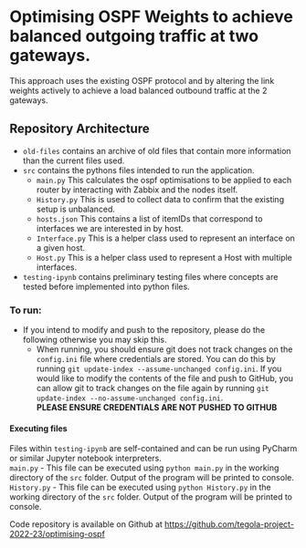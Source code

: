 # Optimising OSPF Weights to achieve balanced outgoing traffic at two gateways. 

This approach uses the existing OSPF protocol and by altering the link weights actively to achieve a load balanced outbound traffic at the 2 gateways. 

## Repository Architecture
- `old-files` contains an archive of old files that contain more information than the current files used. 
- `src` contains the pythons files intended to run the application. 
  - `main.py` This calculates the ospf optimisations to be applied to each router by interacting with Zabbix and the nodes itself.
  - `History.py` This is used to collect data to confirm that the existing setup is unbalanced.
  - `hosts.json` This contains a list of itemIDs that correspond to interfaces we are interested in by host.
  - `Interface.py` This is a helper class used to represent an interface on a given host.
  - `Host.py` This is a helper class used to represent a Host with multiple interfaces.
- `testing-ipynb` contains preliminary testing files where concepts are tested before implemented into python files.

### To run:
- If you intend to modify and push to the repository, please do the following otherwise you may skip this.  
  - When running, you should ensure git does not track changes on the `config.ini` file where credentials are stored. You can do this by running `git update-index --assume-unchanged config.ini`. If you would like to modify the contents of the file and push to GitHub, you can allow git to track changes on the file again by running `git update-index --no-assume-unchanged config.ini`.  
  **PLEASE ENSURE CREDENTIALS ARE NOT PUSHED TO GITHUB**

#### Executing files
Files within `testing-ipynb` are self-contained and can be run using PyCharm or similar Jupyter notebook interpreters.   
`main.py` - This file can be executed using `python main.py` in the working directory of the `src` folder. Output of the program will be printed to console.  
`History.py` - This file can be executed using `python History.py` in the working directory of the `src` folder. Output of the program will be printed to console.  


Code repository is available on Github at https://github.com/tegola-project-2022-23/optimising-ospf

